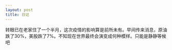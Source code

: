 ```yaml
---
layout: post
title: 日记
---
```


转眼已在老家住了一个半月，这次疫情的影响算是前所未有。早间传来消息，原油跌了30%，美股跌了7%。不知现在世界最终会演变成何种模样。只能是静静等候吧